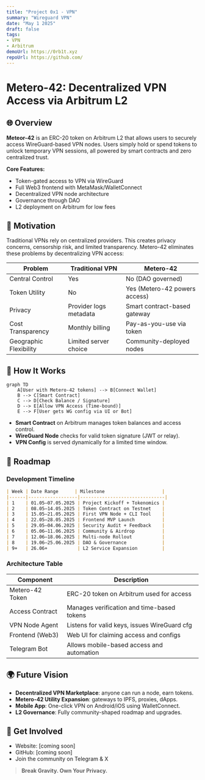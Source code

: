 ```yaml
---
title: "Project 0x1 - VPN"
summary: "Wireguard VPN"
date: "May 1 2025"
draft: false
tags:
- VPN
- Arbitrum
demoUrl: https://0rb1t.xyz
repoUrl: https://github.com/
---
```


# Metero-42: Decentralized VPN Access via Arbitrum L2

## 🌐 Overview

**Meteor-42** is an ERC-20 token on Arbitrum L2 that allows users to securely access WireGuard-based VPN nodes. Users simply hold or spend tokens to unlock temporary VPN sessions, all powered by smart contracts and zero centralized trust.

**Core Features:**

* Token-gated access to VPN via WireGuard
* Full Web3 frontend with MetaMask/WalletConnect
* Decentralized VPN node architecture
* Governance through DAO
* L2 deployment on Arbitrum for low fees

## 🚀 Motivation

Traditional VPNs rely on centralized providers. This creates privacy concerns, censorship risk, and limited transparency. Metero-42 eliminates these problems by decentralizing VPN access:

| Problem                | Traditional VPN        | Metero-42                     |
| ---------------------- | ---------------------- | ----------------------------- |
| Central Control        | Yes                    | No (DAO governed)             |
| Token Utility          | No                     | Yes (Metero-42 powers access) |
| Privacy                | Provider logs metadata | Smart contract-based gateway  |
| Cost Transparency      | Monthly billing        | Pay-as-you-use via token      |
| Geographic Flexibility | Limited server choice  | Community-deployed nodes      |

## 🔐 How It Works

```mermaid
graph TD
    A[User with Metero-42 tokens] --> B[Connect Wallet]
    B --> C[Smart Contract]
    C --> D[Check Balance / Signature]
    D --> E[Allow VPN Access (Time-bound)]
    E --> F[User gets WG config via UI or Bot]
```

* **Smart Contract** on Arbitrum manages token balances and access control.
* **WireGuard Node** checks for valid token signature (JWT or relay).
* **VPN Config** is served dynamically for a limited time window.

## 📅 Roadmap

### Development Timeline

```markdown
| Week | Date Range      | Milestone                     |
|------|------------------|-------------------------------|
| 1    | 01.05–07.05.2025 | Project Kickoff + Tokenomics |
| 2    | 08.05–14.05.2025 | Token Contract on Testnet    |
| 3    | 15.05–21.05.2025 | First VPN Node + CLI Tool    |
| 4    | 22.05–28.05.2025 | Frontend MVP Launch          |
| 5    | 29.05–04.06.2025 | Security Audit + Feedback    |
| 6    | 05.06–11.06.2025 | Community & Airdrop          |
| 7    | 12.06–18.06.2025 | Multi-node Rollout           |
| 8    | 19.06–25.06.2025 | DAO & Governance             |
| 9+   | 26.06+           | L2 Service Expansion         |
```

### Architecture Table

| Component       | Description                                  |
| --------------- | -------------------------------------------- |
| Metero-42 Token | ERC-20 token on Arbitrum used for access     |
| Access Contract | Manages verification and time-based tokens   |
| VPN Node Agent  | Listens for valid keys, issues WireGuard cfg |
| Frontend (Web3) | Web UI for claiming access and configs       |
| Telegram Bot    | Allows mobile-based access and automation    |

## 🌍 Future Vision

* **Decentralized VPN Marketplace**: anyone can run a node, earn tokens.
* **Metero-42 Utility Expansion**: gateways to IPFS, proxies, dApps.
* **Mobile App**: One-click VPN on Android/iOS using WalletConnect.
* **L2 Governance**: Fully community-shaped roadmap and upgrades.

## 📎 Get Involved

* Website: \[coming soon]
* GitHub: \[coming soon]
* Join the community on Telegram & X

> **Break Gravity. Own Your Privacy.**

